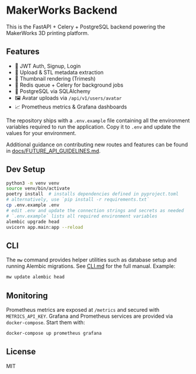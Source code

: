 # MakerWorks Backend

This is the FastAPI + Celery + PostgreSQL backend powering the MakerWorks 3D printing platform.

## Features
- 🔐 JWT Auth, Signup, Login
- 🔧 Upload & STL metadata extraction
- 📸 Thumbnail rendering (Trimesh)
- 🎯 Redis queue + Celery for background jobs
- 📁 PostgreSQL via SQLAlchemy
- 🖼️ Avatar uploads via `/api/v1/users/avatar`
- 📈 Prometheus metrics & Grafana dashboards

The repository ships with a `.env.example` file containing all the
environment variables required to run the application. Copy it to `.env`
and update the values for your environment.

Additional guidance on contributing new routes and features can be found in
[docs/FUTURE_API_GUIDELINES.md](docs/FUTURE_API_GUIDELINES.md).

## Dev Setup

```bash
python3 -m venv venv
source venv/bin/activate
poetry install  # installs dependencies defined in pyproject.toml
# alternatively, use `pip install -r requirements.txt`
cp .env.example .env
# edit .env and update the connection strings and secrets as needed
# `.env.example` lists all required environment variables
alembic upgrade head
uvicorn app.main:app --reload
```

## CLI

The `mw` command provides helper utilities such as database setup and running
Alembic migrations. See [CLI.md](CLI.md) for the full manual. Example:

```bash
mw update alembic head
```

## Monitoring

Prometheus metrics are exposed at `/metrics` and secured with `METRICS_API_KEY`.
Grafana and Prometheus services are provided via `docker-compose`. Start them
with:

```bash
docker-compose up prometheus grafana
```

## License
MIT
